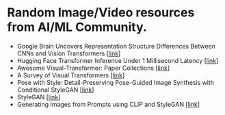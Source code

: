 # Random Image/Video resources from AI/ML Community.
* Google Brain Uncovers Representation Structure Differences Between CNNs and Vision Transformers [[link](https://link.medium.com/iasCdqKKnjb)]
* Hugging Face Transformer Inference Under 1 Millisecond Latency [[link](https://towardsdatascience.com/hugging-face-transformer-inference-under-1-millisecond-latency-e1be0057a51c)]
* Awesome Visual-Transformer: Paper Collections [[link](https://github.com/dk-liang/Awesome-Visual-Transformer)]
* A Survey of Visual Transformers [[link](https://arxiv.org/abs/2111.06091)]
* Pose with Style: Detail-Preserving Pose-Guided Image Synthesis with Conditional StyleGAN [[link](https://pose-with-style.github.io/)]
* StyleGAN [[link](https://github.com/NVlabs/stylegan)]
* Generating Images from Prompts using CLIP and StyleGAN [[link](https://towardsdatascience.com/generating-images-from-prompts-using-clip-and-stylegan-1f9ed495ddda)]

